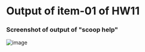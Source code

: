 # Output of item-01 of HW11

### Screenshot of output of "scoop help"

![image](https://cloud.githubusercontent.com/assets/25064372/24819874/0fcb917e-1bac-11e7-9a26-9460f8588820.png)
